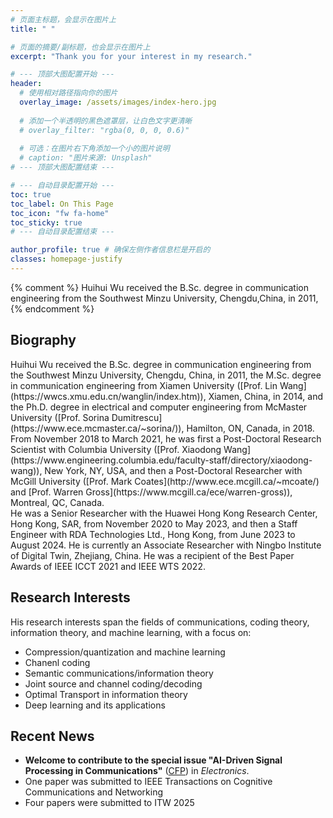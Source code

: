 ```yaml
---
# 页面主标题，会显示在图片上
title: " "

# 页面的摘要/副标题，也会显示在图片上
excerpt: "Thank you for your interest in my research."

# --- 顶部大图配置开始 ---
header:
  # 使用相对路径指向你的图片
  overlay_image: /assets/images/index-hero.jpg
  
  # 添加一个半透明的黑色遮罩层，让白色文字更清晰
  # overlay_filter: "rgba(0, 0, 0, 0.6)"
  
  # 可选：在图片右下角添加一个小的图片说明
  # caption: "图片来源: Unsplash"
# --- 顶部大图配置结束 ---

# --- 自动目录配置开始 ---
toc: true
toc_label: On This Page
toc_icon: "fw fa-home"
toc_sticky: true
# --- 自动目录配置结束 ---

author_profile: true # 确保左侧作者信息栏是开启的
classes: homepage-justify
---
```

{% comment %}
Huihui Wu received the B.Sc. degree in communication engineering from the Southwest Minzu University, Chengdu,China, in 2011, 
{% endcomment %}

## Biography
<div class="bio-content" markdown="1">
Huihui Wu received the B.Sc. degree in communication engineering from the Southwest Minzu University, Chengdu, China, in 2011, 
the M.Sc. degree in communication engineering from Xiamen University ([Prof. Lin Wang](https://wwcs.xmu.edu.cn/wanglin/index.htm)), Xiamen, China, in 2014, 
and the Ph.D. degree in electrical and computer engineering from McMaster University ([Prof. Sorina Dumitrescu](https://www.ece.mcmaster.ca/~sorina/)), Hamilton, ON, Canada, in 2018. 
From November 2018 to March 2021, he was first a Post-Doctoral Research Scientist with Columbia University ([Prof. Xiaodong Wang](https://www.engineering.columbia.edu/faculty-staff/directory/xiaodong-wang)), New York, NY, USA, 
and then a Post-Doctoral Researcher with McGill University ([Prof. Mark Coates](http://www.ece.mcgill.ca/~mcoate/) and [Prof. Warren Gross](https://www.mcgill.ca/ece/warren-gross)), Montreal, QC, Canada.
<br>He was a Senior Researcher with the Huawei Hong Kong Research Center, Hong Kong, SAR, from November 2020 to May 2023, 
and then a Staff Engineer with RDA Technologies Ltd., Hong Kong, from June 2023 to August 2024. 
He is currently an Associate Researcher with Ningbo Institute of Digital Twin, Zhejiang, China. 
He was a recipient of the Best Paper Awards of IEEE ICCT 2021 and IEEE WTS 2022. 
</div>

## Research Interests

His research interests span the fields of communications, coding theory, information theory, and machine learning, with a focus on: 

* Compression/quantization and machine learning 
* Chanenl coding
* Semantic communications/information theory
* Joint source and channel coding/decoding 
* Optimal Transport in information theory 
* Deep learning and its applications 

## Recent News
* **Welcome to contribute to the special issue "AI-Driven Signal Processing in Communications"** ([CFP](https://www.mdpi.com/journal/electronics/special_issues/V9H3Y11418)) in *Electronics*.
* One paper was submitted to IEEE Transactions on Cognitive Communications and Networking
* Four papers were submitted to ITW 2025 

<!-- <ul>
  {% for post in site.posts limit:3 %}
    <li>
      <a href="{{ post.url | relative_url }}">{{ post.title }}</a>
    </li>
  {% endfor %}
</ul> -->